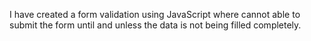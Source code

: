 I have created a form validation using JavaScript where cannot able to submit the form until and unless the data is not being filled completely.
